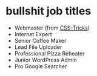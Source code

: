 bullshit job titles
===================

* Webmaster (from [CSS-Tricks](http://css-tricks.com/job-titles-in-the-web-industry/))
* Internet Expert
* Senior Coffee Maker
* Lead File Uploader
* Professional Pizza Reheater
* Junior WordPress Admin
* Pro Google Searcher
